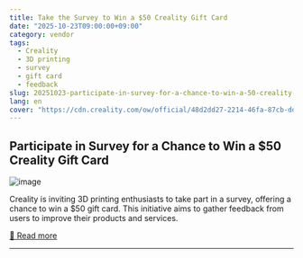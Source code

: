```yaml
---
title: Take the Survey to Win a $50 Creality Gift Card
date: "2025-10-23T09:00:00+09:00"
category: vendor
tags:
  - Creality
  - 3D printing
  - survey
  - gift card
  - feedback
slug: 20251023-participate-in-survey-for-a-chance-to-win-a-50-creality-gift-card
lang: en
cover: "https://cdn.creality.com/ow/official/48d2dd27-2214-46fa-87cb-ddfeac362d49.png"
---
```


## Participate in Survey for a Chance to Win a $50 Creality Gift Card
![image](https://cdn.creality.com/ow/official/48d2dd27-2214-46fa-87cb-ddfeac362d49.png)

Creality is inviting 3D printing enthusiasts to take part in a survey, offering a chance to win a $50 gift card. This initiative aims to gather feedback from users to improve their products and services.

[🔗 Read more](https://www.creality.com/blog/join-our-3d-printing-survey)

---